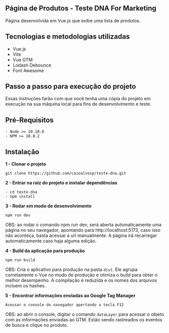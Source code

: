 ## Página de Produtos - Teste DNA For Marketing

Página desenvolvida em Vue.js que exibe uma lista de produtos.

## Tecnologias e metodologias utilizadas

- Vue.js
- Vite
- Vue GTM
- Lodash Debounce
- Font Awesome

## Passo a passo para execução do projeto

Essas instruções farão com que você tenha uma cópia do projeto em execução na sua máquina local para fins de desenvolvimento e teste.

## Pré-Requisitos

```
- Node >= 20.18.0
- NPM >= 10.8.2
```

## Instalação

**1 - Clonar o projeto**

```
git clone https://github.com/caioalvesp/teste-dna.git
```

**2 - Entrar na raiz do projeto e instalar dependências**

```
- cd teste-dna
- npm install
```

**3 - Rodar em modo de desenvolvimento**

```
npm run dev
```

OBS: ao rodar o comando npm run dev, será aberta automaticamente uma página no seu navegador, apontando para http://localhost:5173, caso isso não aconteça, basta acessar a url manualmente. A página irá recarregar automaticamente caso haja alguma edição.

**4 - Build da aplicação para produção**

```
npm run build
```

OBS: Cria o aplicativo para produção na pasta `dist`.
Ele agrupa corretamente o Vue no modo de produção e otimiza o build para obter o melhor desempenho.
A compilação é reduzida e os nomes dos arquivos incluem os hashes. <br>

**5 - Encontrar informações enviadas ao Google Tag Manager**

```
Acessar o console do navegador apertando a tecla F12
```

OBS: ao abrir o console, digitar o comando `dataLayer` para acessar o objeto com as informações enviadas ao GTM.
Estão sendo rastreados os eventos de busca e clique no produto.
